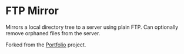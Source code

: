 FTP Mirror
==========

Mirrors a local directory tree to a server using plain FTP.  Can optionally
remove orphaned files from the server.

Forked from the [Portfolio](https://github.com/davidcosborn/portfolio/) project.
